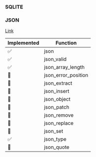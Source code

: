 ### SQLITE 

### JSON 
[Link](https://www.sqlite.org/json1.html)

| Implemented | Function            | 
|-------------|---------------------|
| ✅︎          | json                | 
| ✅︎          | json_valid          | 
| ✅︎          | json_array_length   | 
| 🚧︎         | json_error_position | 
| 🚧︎         | json_extract        | 
| 🚧︎︎        | json_insert         | 
| 🚧︎︎        | json_object         | 
| 🚧︎︎        | json_patch          | 
| 🚧︎         | json_remove         | 
| 🚧︎︎        | json_replace        | 
| 🚧︎         | json_set            | 
| ✅︎︎         | json_type           | 
| 🚧︎︎        | json_quote          | 